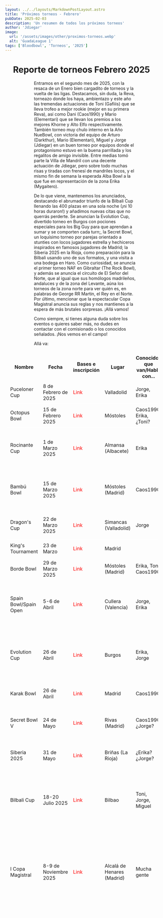 ```yaml
---
layout: ../../layouts/MarkdownPostLayout.astro
title: 'Próximos torneos - Febrero'
pubDate: 2025-02-03
description: 'Un resumen de todos los próximos torneos'
author: 'Jdiegar'
image:
  url: '/assets/images/other/proximos-torneos.webp'
  alt: 'GuadaLeague 1'
tags: ['Bloodbowl', 'Torneos', '2025']
---
```


# Reporte de torneos Febrero 2025

Entramos en el segundo mes de 2025, con la resaca de un Enero bien cargadito de torneos y la vuelta de las ligas. Destacamos, sin duda, la Reva, torneazo donde los haya, ambientazo y este año las tremendas actuaciones de Toni (Gafiiis) que se lleva trofeo a mejor rookie (mejor en su primera Reva), así como Dani (Caos1990) y Mario (Elementari) que se llevan los premios a los mejores Khorne y Alto Elfo respectivamente. También torneo muy chulo interno en la Año NueBowl, con victoria del equipo de Arturo (Darkthur), Mario (Elementari), Miguel y Jorge (Jdiegar) en un buen torneo por equipos donde el protagonismo estuvo en la buena parrillada y los regalitos de amigo invisible. Entre medias tomó parte la Villa de Mandril con una decente actuación de Jdiegar, pero sobre todo muchas risas y tiradas con frenesí de mandriles locos, y el mismo fin de semana la esperada Alba Bowl a la que fue en representación de la zona Erika (Mygaitero).

De lo que viene, mantenemos los anunciados, destacando el abrumador triunfo de la Bilbali Cup llenando las 400 plazas en una sola noche (¡ni 10 horas duraron!) y añadimos nuevas citas que no querrás perderte. Se anuncian la Evolution Cup, divertido torneo en Burgos con pociones especiales para los Big Guy para que aprendan a sumar y se comporten cada turn;, la Secret Bowl, un loquísimo torneo por parejas orientado a stunties con locos jugadores estrella y hechiceros inspirados en famosos jugadores de Madrid; la Siberia 2025 en la Rioja, como preparación para la Bilbali usando uno de sus formatos, y una visita a una bodega en Haro. Como curiosidad, se anuncia el primer torneo NAF en Gibraltar (The Rock Bowl), y además se anuncia el circuito de El Señor del Norte, que al igual que sus homólogos madrileños, andaluces y de la zona del Levante, aúna los torneos de la zona norte para ver quién es, en palabras de George RR Martin, el Rey en el Norte. Por último, mencionar que la espectacular Copa Magistral anuncia sus reglas y nos mantienes a la espera de más brutales sorpresas. ¡Allá vamos!

Como siempre, si tienes alguna duda sobre los eventos o quieres saber más, no dudes en contactar con el comisionado o los conocidos señalados. ¡Nos vemos en el campo!

Allá va:

| Nombre                | Fecha                 | Bases e inscripción                                                                                     | Lugar                      | Conocidos que van/Habla con... | Atractivos                                                                                                                              |     |
| --------------------- | --------------------- | ------------------------------------------------------------------------------------------------------- | -------------------------- | ------------------------------ | --------------------------------------------------------------------------------------------------------------------------------------- | --- |
| Puceloner Cup         | 8 de Febrero de 2025  | [Link](https://www.bloodbowlforo.org/phpBB3/viewtopic.php?t=19119)                                      | Valladolid                 | Jorge, Erika                   | Distinta comunidad                                                                                                                      |     |
| Octopus Bowl          | 15 de Febrero 2025    | [Link](https://www.bloodbowlforo.org/phpBB3/viewtopic.php?t=19104&sid=049c615636ef048a8d6c50a4c701e0c0) | Móstoles                   | Caos1990, Erika, ¿Toni?        | Mítico torneo, rosters muy variables                                                                                                    |     |
| Rocinante Cup         | 1 de Marzo 2025       | [Link](https://bloodbowlforo.org/phpBB3/viewtopic.php?t=19013)                                          | Almansa (Albacete)         | Erika                          | La Mancha, torneo grande, reglas originales y divertidas                                                                                |     |
| Bambú Bowl            | 15 de Marzo 2025      | [Link](https://www.bloodbowlforo.org/phpBB3/viewtopic.php?t=18971&sid=1c1471a7cf6ded4757177d68938efbe8) | Móstoles (Madrid)          | Caos1990                       | Reglas muy locas y originales, cerquita. ¡La última edición!                                                                            |     |
| Dragon's Cup          | 22 de Marzo 2025      | [Link](https://www.bloodbowlforo.org/phpBB3/viewtopic.php?t=19116)                                      | Simancas (Valladolid)      | Jorge                          | Torneo en parejas, mismo roster los 2                                                                                                   |     |
| King's Tournament     | 23 de Marzo           | [Link](https://bloodbowlforo.org/phpBB3/viewtopic.php?t=19168)                                          | Madrid                     |                                | En domingo, cerquita                                                                                                                    |     |
| Borde Bowl            | 29 de Marzo 2025      | [Link](https://bloodbowlforo.org/phpBB3/viewtopic.php?t=19033)                                          | Móstoles (Madrid)          | Erika, Toni, Caos1990          | Cerca, clásico torneo                                                                                                                   |     |
| Spain Bowl/Spain Open | 5-6 de Abril          | [Link](https://www.bloodbowlforo.org/phpBB3/viewtopic.php?t=19066)                                      | Cullera (Valencia)         | Jorge, Erika                   | Nivelazo, selecciones por comunidades, dos días y súper experiencia                                                                     |     |
| Evolution Cup         | 26 de Abril           | [Link](https://www.bloodbowlforo.org/phpBB3/viewtopic.php?t=19152)                                      | Burgos                     | Erika, Jorge                   | Torneo muy divertido, sobre todo para Big Guys. Señor del Norte. Morcilla de Burgos                                                     |     |
| Karak Bowl            | 26 de Abril           | [Link](https://www.bloodbowlforo.org/phpBB3/viewtopic.php?t=19129)                                      | Madrid                     | Caos1990                       | Cerquita en Madrid, torneo nuevo                                                                                                        |     |
| Secret Bowl V         | 24 de Mayo            | [Link](https://www.bloodbowlforo.org/phpBB3/viewtopic.php?t=19172&sid=47053ca4198df6bcad4e70b567d2ca1f) | Rivas (Madrid)             | Caos1990, ¿Jorge?              | Torneo muy loco y divertido. Por parejas. Stunties                                                                                      |     |
| Siberia 2025          | 31 de Mayo            | [Link](https://www.bloodbowlforo.org/phpBB3/viewtopic.php?t=19159)                                      | Briñas (La Rioja)          | ¿Erika? ¿Jorge?                | Práctica para la Bilbali. Bodegas riojanas.                                                                                             |     |
| Bilbali Cup           | 18-20 Julio 2025      | [Link](https://www.bilbaliteamscup.com/)                                                                | Bilbao                     | Toni, Jorge, Miguel            | Mejor torneo de España. Finde completo, comilonas y fiesta en Bilbao, por equipos de 4. En verano                                       |     |
| I Copa Magistral      | 8-9 de Noviembre 2025 | [Link](https://www.bloodbowlforo.org/phpBB3/viewtopic.php?t=19114)                                      | Alcalá de Henares (Madrid) | Mucha gente                    | Promete ser un torneazo, primer torneo de dos días en Madrid. Gran torneo, fiesta, comida, detalles variados. Vienen cositas muy chulas |     |

<style>
    table {
      display:block;
      max-width:600px;
      overflow-x:auto;
    }
    td,th {
      border: 1px solid #fff;
    }
    table,td {
      padding: 0.5em;
    }
    a {
      color: red;
      text-decoration: none;
    }
    img{
      width:100%
    }
    @media screen and (min-width: 636px) {
      table {
        max-width:100%;
        overflow-x:auto
      }
      img {
        width:50%;
        margin-left:25%;
      }

      img.big {
        width:100%;
      }

      h2,h3 {
        padding:0em 5em 0em 5em;
      }
      ul,li{
        margin-left: 3em;
        list-style:none;
      }
      h1 {
        text-align: center;
      }
      p {
        padding:0em 5em 0em 5em;
      }
      p {
        max-width: 90%;
        margin-left: 5%;
      }
    }
</style>
